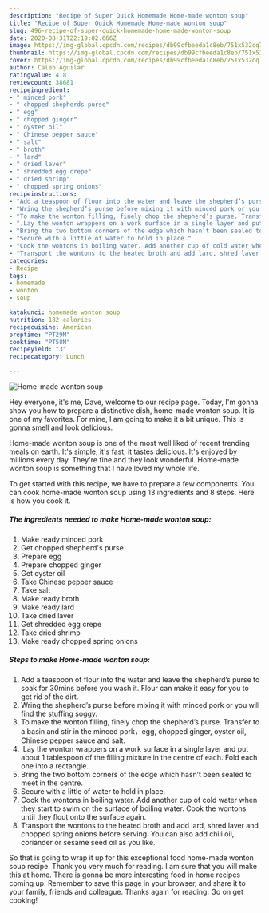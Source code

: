 ```yaml
---
description: "Recipe of Super Quick Homemade Home-made wonton soup"
title: "Recipe of Super Quick Homemade Home-made wonton soup"
slug: 496-recipe-of-super-quick-homemade-home-made-wonton-soup
date: 2020-08-31T22:19:02.666Z
image: https://img-global.cpcdn.com/recipes/db99cfbeeda1c8eb/751x532cq70/home-made-wonton-soup-recipe-main-photo.jpg
thumbnail: https://img-global.cpcdn.com/recipes/db99cfbeeda1c8eb/751x532cq70/home-made-wonton-soup-recipe-main-photo.jpg
cover: https://img-global.cpcdn.com/recipes/db99cfbeeda1c8eb/751x532cq70/home-made-wonton-soup-recipe-main-photo.jpg
author: Caleb Aguilar
ratingvalue: 4.8
reviewcount: 38681
recipeingredient:
- " minced pork"
- " chopped shepherds purse"
- " egg"
- " chopped ginger"
- " oyster oil"
- " Chinese pepper sauce"
- " salt"
- " broth"
- " lard"
- " dried laver"
- " shredded egg crepe"
- " dried shrimp"
- " chopped spring onions"
recipeinstructions:
- "Add a teaspoon of flour into the water and leave the shepherd’s purse to soak for 30mins before you wash it. Flour can make it easy for you to get rid of the dirt."
- "Wring the shepherd’s purse before mixing it with minced pork or you will find the stuffing soggy."
- "To make the wonton filling, finely chop the shepherd’s purse. Transfer to a basin and stir in the minced pork，egg, chopped ginger, oyster oil, Chinese pepper sauce and salt."
- ".Lay the wonton wrappers on a work surface in a single layer and put about 1 tablespoon of the filling mixture in the centre of each. Fold each one into a rectangle."
- "Bring the two bottom corners of the edge which hasn’t been sealed to meet in the centre."
- "Secure with a little of water to hold in place."
- "Cook the wontons in boiling water. Add another cup of cold water when they start to swim on the surface of boiling water. Cook the wontons until they flout onto the surface again."
- "Transport the wontons to the heated broth and add lard, shred laver and chopped spring onions before serving. You can also add chili oil, coriander or sesame seed oil as you like."
categories:
- Recipe
tags:
- homemade
- wonton
- soup

katakunci: homemade wonton soup 
nutrition: 182 calories
recipecuisine: American
preptime: "PT29M"
cooktime: "PT58M"
recipeyield: "3"
recipecategory: Lunch

---
```



![Home-made wonton soup](https://img-global.cpcdn.com/recipes/db99cfbeeda1c8eb/751x532cq70/home-made-wonton-soup-recipe-main-photo.jpg)

Hey everyone, it's me, Dave, welcome to our recipe page. Today, I'm gonna show you how to prepare a distinctive dish, home-made wonton soup. It is one of my favorites. For mine, I am going to make it a bit unique. This is gonna smell and look delicious.



Home-made wonton soup is one of the most well liked of recent trending meals on earth. It's simple, it's fast, it tastes delicious. It's enjoyed by millions every day. They're fine and they look wonderful. Home-made wonton soup is something that I have loved my whole life.


To get started with this recipe, we have to prepare a few components. You can cook home-made wonton soup using 13 ingredients and 8 steps. Here is how you cook it.

<!--inarticleads1-->

##### The ingredients needed to make Home-made wonton soup:

1. Make ready  minced pork
1. Get  chopped shepherd&#39;s purse
1. Prepare  egg
1. Prepare  chopped ginger
1. Get  oyster oil
1. Take  Chinese pepper sauce
1. Take  salt
1. Make ready  broth
1. Make ready  lard
1. Take  dried laver
1. Get  shredded egg crepe
1. Take  dried shrimp
1. Make ready  chopped spring onions




<!--inarticleads2-->

##### Steps to make Home-made wonton soup:

1. Add a teaspoon of flour into the water and leave the shepherd’s purse to soak for 30mins before you wash it. Flour can make it easy for you to get rid of the dirt.
1. Wring the shepherd’s purse before mixing it with minced pork or you will find the stuffing soggy.
1. To make the wonton filling, finely chop the shepherd’s purse. Transfer to a basin and stir in the minced pork，egg, chopped ginger, oyster oil, Chinese pepper sauce and salt.
1. .Lay the wonton wrappers on a work surface in a single layer and put about 1 tablespoon of the filling mixture in the centre of each. Fold each one into a rectangle.
1. Bring the two bottom corners of the edge which hasn’t been sealed to meet in the centre.
1. Secure with a little of water to hold in place.
1. Cook the wontons in boiling water. Add another cup of cold water when they start to swim on the surface of boiling water. Cook the wontons until they flout onto the surface again.
1. Transport the wontons to the heated broth and add lard, shred laver and chopped spring onions before serving. You can also add chili oil, coriander or sesame seed oil as you like.




So that is going to wrap it up for this exceptional food home-made wonton soup recipe. Thank you very much for reading. I am sure that you will make this at home. There is gonna be more interesting food in home recipes coming up. Remember to save this page in your browser, and share it to your family, friends and colleague. Thanks again for reading. Go on get cooking!
